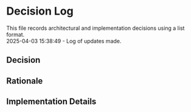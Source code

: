 # Decision Log

This file records architectural and implementation decisions using a list format.  
2025-04-03 15:38:49 - Log of updates made.

## Decision

## Rationale

## Implementation Details